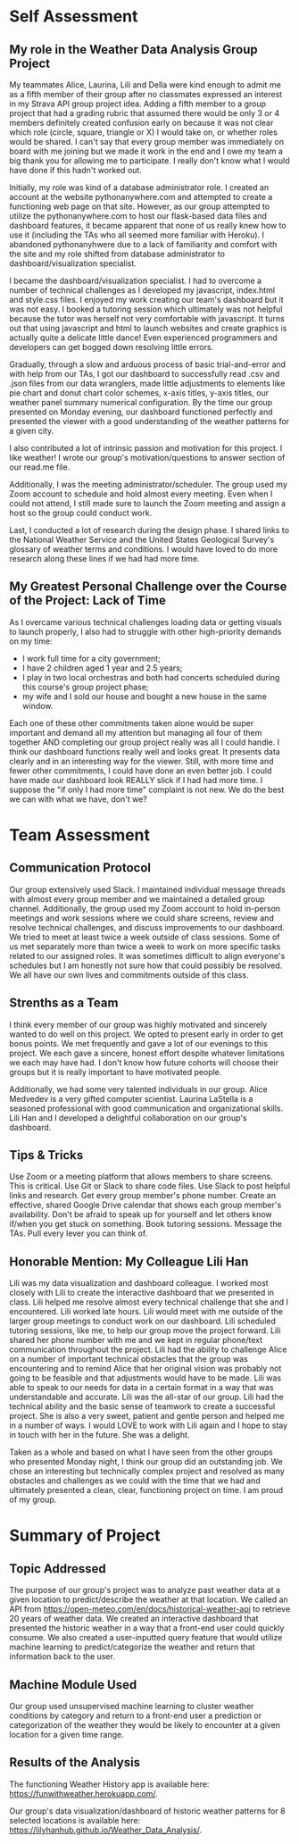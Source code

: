 # Self Assessment
## My role in the Weather Data Analysis Group Project
My teammates Alice, Laurina, Lili and Della were kind enough to admit me as a fifth member of their group after no classmates expressed an interest in my Strava API group project idea. Adding a fifth member to a group project that had a grading rubric that assumed there would be only 3 or 4 members definitely created confusion early on because it was not clear which role (circle, square, triangle or X) I would take on, or whether roles would be shared. I can't say that every group member was immediately on board with me joining but we made it work in the end and I owe my team a big thank you for allowing me to participate. I really don't know what I would have done if this hadn't worked out.

Initially, my role was kind of a database administrator role. I created an account at the website pythonanywhere.com and attempted to create a functioning web page on that site. However, as our group attempted to utilize the pythonanywhere.com to host our flask-based data files and dashboard features, it became apparent that none of us really knew how to use it (including the TAs who all seemed more familiar with Heroku). I abandoned pythonanyhwere due to a lack of familiarity and comfort with the site and my role shifted from database administrator to dashboard/visualization specialist.

I became the dashboard/visualization specialist. I had to overcome a number of technical challenges as I developed my javascript, index.html and style.css files. I enjoyed my work creating our team's dashboard but it was not easy. I booked a tutoring session which ultimately was not helpful because the tutor was herself not very comfortable with javascript. It turns out that using javascript and html to launch websites and create graphics is actually quite a delicate little dance! Even experienced programmers and developers can get bogged down resolving little errors. 

Gradually, through a slow and arduous process of basic trial-and-error and with help from our TAs, I got our dashboard to successfully read .csv and .json files from our data wranglers, made little adjustments to elements like pie chart and donut chart color schemes, x-axis titles, y-axis titles, our weather panel summary numerical configuration. By the time our group presented on Monday evening, our dashboard functioned perfectly and presented the viewer with a good understanding of the weather patterns for a given city.

I also contributed a lot of intrinsic passion and motivation for this project. I like weather! I wrote our group's motivation/questions to answer section of our read.me file.

Additionally, I was the meeting administrator/scheduler. The group used my Zoom account to schedule and hold almost every meeting. Even when I could not attend, I still made sure to launch the Zoom meeting and assign a host so the group could conduct work. 

Last, I conducted a lot of research during the design phase. I shared links to the National Weather Service and the United States Geological Survey's glossary of weather terms and conditions. I would have loved to do more research along these lines if we had had more time.

## My Greatest Personal Challenge over the Course of the Project: Lack of Time
As I overcame various technical challenges loading data or getting visuals to launch properly, I also had to struggle with other high-priority demands on my time: 
- I work full time for a city government; 
- I have 2 children aged 1 year and 2.5 years; 
- I  play in two local orchestras and both had concerts scheduled during this course's group project phase; 
- my wife and I sold our house and bought a new house in the same window. 

Each one of these other commitments taken alone would be super important and demand all my attention but managing all four of them together AND completing our group project really was all I could handle. I think our dashboard functions really well and looks great. It presents data clearly and in an interesting way for the viewer. Still, with more time and fewer other commitments, I could have done an even better job. I could have made our dashboard look REALLY slick if I had had more time. I suppose the "if only I had more time" complaint is not new. We do the best we can with what we have, don't we?

# Team Assessment

## Communication Protocol
Our group extensively used Slack. I maintained individual message threads with almost every group member and we maintained a detailed group channel. Additionally, the group used my Zoom account to hold in-person meetings and work sessions where we could share screens, review and resolve technical challenges, and discuss improvements to our dashboard. We tried to meet at least twice a week outside of class sessions. Some of us met separately more than twice a week to work on more specific tasks related to our assigned roles. It was sometimes difficult to align everyone's schedules but I am honestly not sure how that could possibly be resolved. We all have our own lives and commitments outside of this class.

## Strenths as a Team
I think every member of our group was highly motivated and sincerely wanted to do well on this project. We opted to present early in order to get bonus points. We met frequently and gave a lot of our evenings to this project. We each gave a sincere, honest effort despite whatever limitations we each may have had. I don't know how future cohorts will choose their groups but it is really important to have motivated people. 

Additionally, we had some very talented individuals in our group. Alice Medvedev is a very gifted computer scientist. Laurina LaStella is a seasoned professional with good communication and organizational skills. Lili Han and I developed a delightful collaboration on our group's dashboard. 

## Tips & Tricks
Use Zoom or a meeting platform that allows members to share screens. This is critical. Use Git or Slack to share code files. Use Slack to post helpful links and research. Get every group member's phone number. Create an effective, shared Google Drive calendar that shows each group member's availability. Don't be afraid to speak up for yourself and let others know if/when you get stuck on something. Book tutoring sessions. Message the TAs. Pull every lever you can think of.

## Honorable Mention: My Colleague Lili Han
Lili was my data visualization and dashboard colleague. I worked most closely with Lili to create the interactive dashboard that we presented in class. Lili helped me resolve almost every technical challenge that she and I encountered. Lili worked late hours. Lili would meet with me outside of the larger group meetings to conduct  work on our dashboard. Lili scheduled tutoring sessions, like me, to help our group move the project forward. Lili shared her phone number with me and we kept in regular phone/text communication throughout the project. Lili had the ability to challenge Alice on a number of important technical obstacles that the group was encountering and to remind Alice that her original vision was probably not going to be feasible and that adjustments would have to be made. Lili was able to speak to our needs for data in a certain format in a way that was understandable and accurate. Lili was the all-star of our group. Lili had the technical ability and the basic sense of teamwork to create a successful project. She is also a very sweet, patient and gentle person and helped me in a number of ways. I would LOVE to work with Lili again and I hope to stay in touch with her in the future. She was a delight.

Taken as a whole and based on what I have seen from the other groups who presented Monday night, I think our group did an outstanding job. We chose an interesting but technically complex project and resolved as many obstacles and challenges as we could with the time that we had and ultimately presented a clean, clear, functioning project on time. I am proud of my group.

# Summary of Project
## Topic Addressed
The purpose of our group's project was to analyze past weather data at a given location to predict/describe the weather at that location. We called an API from https://open-meteo.com/en/docs/historical-weather-api to retrieve 20 years of weather data. We created an interactive dashboard that presented the historic weather in a way that a front-end user could quickly consume. We also created a user-inputted query feature that would utilize machine learning to predict/categorize the weather and return that information back to the user. 

## Machine Module Used
Our group used unsupervised machine learning to cluster weather conditions by category and return to a front-end user a prediction or categorization of the weather they would be likely to encounter at a given location for a given time range.

## Results of the Analysis
The functioning Weather History app is available here: https://funwithweather.herokuapp.com/.

Our group's data visualization/dashboard of historic weather patterns for 8 selected locations is available here: https://lilyhanhub.github.io/Weather_Data_Analysis/.
